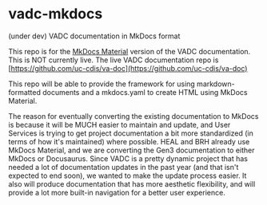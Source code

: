 # vadc-mkdocs
(under dev) VADC documentation in MkDocs format

This repo is for the [MkDocs Material](https://squidfunk.github.io/mkdocs-material/getting-started/) version of the VADC documentation. This is NOT currently live. The live VADC documentation repo is [https://github.com/uc-cdis/va-doc](https://github.com/uc-cdis/va-doc)

This repo will be able to provide the framework for using markdown-formatted documents and a mkdocs.yaml to create HTML using MkDocs Material.

The reason for eventually converting the existing documentation to MkDocs is because it will be MUCH easier to maintain and update, and User Services is trying to get project documentation a bit more standardized (in terms of how it's maintained) where possible. HEAL and BRH already use MkDocs Material, and we are converting the Gen3 documentation to either MkDocs or Docusaurus. Since VADC is a pretty dynamic project that has needed a lot of documentation updates in the past year (and that isn't expected to end soon), we wanted to make the update process easier. It also will produce documentation that has more aesthetic flexibility, and will provide a lot more built-in navigation for a better user experience.
